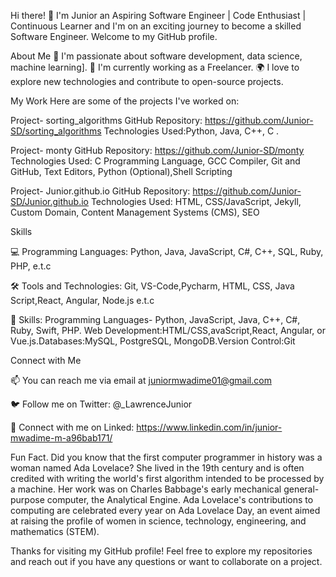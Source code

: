 Hi there! 👋 I'm Junior an Aspiring Software Engineer | Code Enthusiast | Continuous Learner and I'm on an exciting journey to become a skilled Software Engineer. 
Welcome to my GitHub profile.

About Me
🌟 I'm passionate about software development, data science, machine learning].
💼 I'm currently working as a Freelancer.
🌍 I love to explore new technologies and contribute to open-source projects.

My Work
Here are some of the projects I've worked on:

Project- sorting_algorithms
GitHub Repository: https://github.com/Junior-SD/sorting_algorithms
Technologies Used:Python, Java, C++, C .

Project- monty
GitHub Repository: https://github.com/Junior-SD/monty
Technologies Used: C Programming Language, GCC Compiler, Git and GitHub, Text Editors, Python (Optional),Shell Scripting

Project- Junior.github.io
GitHub Repository: https://github.com/Junior-SD/Junior.github.io
Technologies Used: HTML, CSS/JavaScript, Jekyll, Custom Domain, Content Management Systems (CMS), SEO 

Skills

💻 Programming Languages: Python, Java, JavaScript, C#, C++, SQL, Ruby, PHP, e.t.c

🛠️ Tools and Technologies: Git, VS-Code,Pycharm, HTML, CSS, Java Script,React, Angular, Node.js e.t.c

🧠 Skills: Programming Languages- Python, JavaScript, Java, C++, C#, Ruby, Swift, PHP. Web Development:HTML/CSS,avaScript,React, Angular, or Vue.js.Databases:MySQL, PostgreSQL, MongoDB.Version Control:Git

Connect with Me

📫 You can reach me via email at juniormwadime01@gmail.com

🐦 Follow me on Twitter: @_LawrenceJunior

💼 Connect with me on Linked: https://www.linkedin.com/in/junior-mwadime-m-a96bab171/

Fun Fact.
Did you know that the first computer programmer in history was a woman named Ada Lovelace? She lived in the 19th century and is often credited with writing the world's first algorithm intended to be processed by a machine. Her work was on Charles Babbage's early mechanical general-purpose computer, the Analytical Engine. Ada Lovelace's contributions to computing are celebrated every year on Ada Lovelace Day, an event aimed at raising the profile of women in science, technology, engineering, and mathematics (STEM).

Thanks for visiting my GitHub profile! Feel free to explore my repositories and reach out if you have any questions or want to collaborate on a project.
